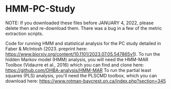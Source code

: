 # HMM-PC-Study
NOTE: If you downloaded these files before JANUARY 4, 2022, please delete then and re-download them. There was a bug in a few of the metric extraction scripts.

Code for running HMM and statistical analysis for the PC study detailed in Faber &amp; McIntosh (2023. preprint here: https://www.biorxiv.org/content/10.1101/2023.07.05.547865v1). To run the hidden Markov model (HMM) analysis, you will need the HMM-MAR Toolbox (Vidaurre et al., 2016) which you can find and clone here: https://github.com/OHBA-analysis/HMM-MAR
To run the partial least squares (PLS) analysis, you'll need the PLSCMD toolbox, which you can download here: https://www.rotman-baycrest.on.ca/index.php?section=345
